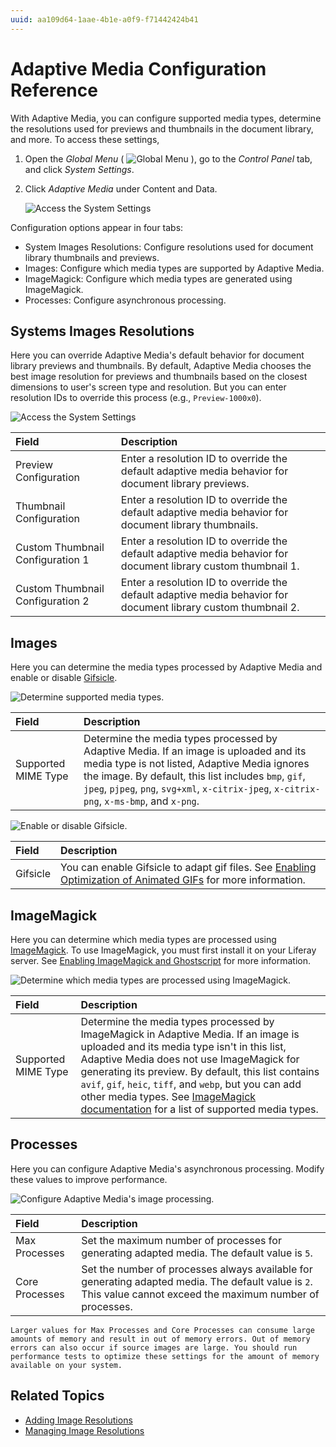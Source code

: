 ```yaml
---
uuid: aa109d64-1aae-4b1e-a0f9-f71442424b41
---
```

# Adaptive Media Configuration Reference

With Adaptive Media, you can configure supported media types, determine the resolutions used for previews and thumbnails in the document library, and more. To access these settings,

1. Open the *Global Menu* ( ![Global Menu](../../../../images/icon-applications-menu.png) ), go to the *Control Panel* tab, and click *System Settings*.

1. Click *Adaptive Media* under Content and Data.

    ![Access the System Settings](./adaptive-media-configuration-reference/images/01.png)

Configuration options appear in four tabs:

* System Images Resolutions: Configure resolutions used for document library thumbnails and previews.
* Images: Configure which media types are supported by Adaptive Media.
* ImageMagick: Configure which media types are generated using ImageMagick.
* Processes: Configure asynchronous processing.

## Systems Images Resolutions

Here you can override Adaptive Media's default behavior for document library previews and thumbnails. By default, Adaptive Media chooses the best image resolution for previews and thumbnails based on the closest dimensions to user's screen type and resolution. But you can enter resolution IDs to override this process (e.g., `Preview-1000x0`).

![Access the System Settings](./adaptive-media-configuration-reference/images/02.png)

| Field                            | Description                                                                                                    |
|:---------------------------------|:---------------------------------------------------------------------------------------------------------------|
| Preview Configuration            | Enter a resolution ID to override the default adaptive media behavior for document library previews.           |
| Thumbnail Configuration          | Enter a resolution ID to override the default adaptive media behavior for document library thumbnails.         |
| Custom Thumbnail Configuration 1 | Enter a resolution ID to override the default adaptive media behavior for document library custom thumbnail 1. |
| Custom Thumbnail Configuration 2 | Enter a resolution ID to override the default adaptive media behavior for document library custom thumbnail 2. |

## Images

Here you can determine the media types processed by Adaptive Media and enable or disable [Gifsicle](https://www.lcdf.org/gifsicle/).

![Determine supported media types.](./adaptive-media-configuration-reference/images/03.png)

| Field               | Description                                                                                                                                                                                                                                                                                  |
|:--------------------|:---------------------------------------------------------------------------------------------------------------------------------------------------------------------------------------------------------------------------------------------------------------------------------------------|
| Supported MIME Type | Determine the media types processed by Adaptive Media. If an image is uploaded and its media type is not listed, Adaptive Media ignores the image. By default, this list includes `bmp`, `gif`, `jpeg`, `pjpeg`, `png`, `svg+xml`, `x-citrix-jpeg`, `x-citrix-png`, `x-ms-bmp`, and `x-png`. |

![Enable or disable Gifsicle.](./adaptive-media-configuration-reference/images/04.png)

| Field    | Description                                                                                                                                                            |
|:---------|:-----------------------------------------------------------------------------------------------------------------------------------------------------------------------|
| Gifsicle | You can enable Gifsicle to adapt gif files. See [Enabling Optimization of Animated GIFs](../../devops/enabling-optimization-of-animated-gifs.md) for more information. |

## ImageMagick

Here you can determine which media types are processed using [ImageMagick](http://www.imagemagick.org). To use ImageMagick, you must first install it on your Liferay server. See [Enabling ImageMagick and Ghostscript](../../../../system-administration/using-the-server-administration-panel/configuring-external-services.md#enabling-imagemagick-and-ghostscript) for more information.

![Determine which media types are processed using ImageMagick.](./adaptive-media-configuration-reference/images/05.png)

| Field               | Description                                                                                                                                                                                                                                                                                                           |
|:--------------------|:----------------------------------------------------------------------------------------------------------------------------------------------------------------------------------------------------------------------------------------------------------------------------------------------------------------------|
| Supported MIME Type | Determine the media types processed by ImageMagick in Adaptive Media. If an image is uploaded and its media type isn't in this list, Adaptive Media does not use ImageMagick for generating its preview. By default, this list contains  `avif`, `gif`, `heic`, `tiff`, and `webp`, but you can add other media types. See [ImageMagick documentation](https://imagemagick.org/script/formats.php) for a list of supported media types. |

## Processes

Here you can configure Adaptive Media's asynchronous processing. Modify these values to improve performance.

![Configure Adaptive Media's image processing.](./adaptive-media-configuration-reference/images/06.png)

| Field          | Description                                                                                                                                                    |
|:---------------|:---------------------------------------------------------------------------------------------------------------------------------------------------------------|
| Max Processes  | Set the maximum number of processes for generating adapted media. The default value is `5`.                                                                    |
| Core Processes | Set the number of processes always available for generating adapted media. The default value is `2`. This value cannot exceed the maximum number of processes. |

```{warning}
Larger values for Max Processes and Core Processes can consume large amounts of memory and result in out of memory errors. Out of memory errors can also occur if source images are large. You should run performance tests to optimize these settings for the amount of memory available on your system.
```

## Related Topics

* [Adding Image Resolutions](./adding-image-resolutions.md)
* [Managing Image Resolutions](./managing-image-resolutions.md)
